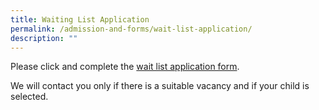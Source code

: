 ```yaml
---
title: Waiting List Application
permalink: /admission-and-forms/wait-list-application/
description: ""
---
```

Please click and complete the [wait list application form](https://go.gov.sg/jwpswait). 

We will contact you only if there is a suitable vacancy and if your child is selected.